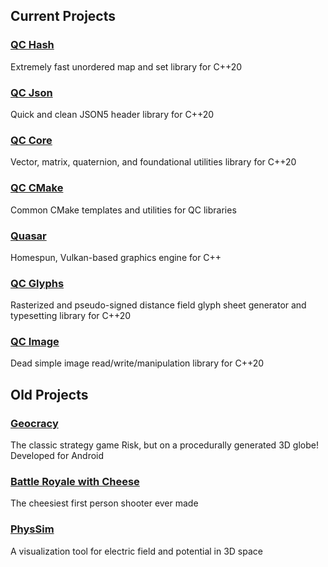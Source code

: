 ## Current Projects

### [**QC Hash**](https://github.com/daskie/qc-hash)
Extremely fast unordered map and set library for C++20

### [QC Json](https://github.com/daskie/qc-json)
Quick and clean JSON5 header library for C++20

### [QC Core](https://github.com/daskie/qc-core)
Vector, matrix, quaternion, and foundational utilities library for C++20

### [QC CMake](https://github.com/daskie/qc-cmake)
Common CMake templates and utilities for QC libraries

### [Quasar](https://github.com/daskie/quasar)
Homespun, Vulkan-based graphics engine for C++

### [QC Glyphs](https://github.com/daskie/qc-glyphs)
Rasterized and pseudo-signed distance field glyph sheet generator and typesetting library for C++20

### [QC Image](https://github.com/daskie/qc-image)
Dead simple image read/write/manipulation library for C++20

## Old Projects

### [Geocracy](https://github.com/daskie/Geocracy)
The classic strategy game Risk, but on a procedurally generated 3D globe! Developed for Android

### [Battle Royale with Cheese](https://github.com/daskie/BattleRoyale)
The cheesiest first person shooter ever made

### [PhysSim](https://github.com/daskie/PhysSim)
A visualization tool for electric field and potential in 3D space
